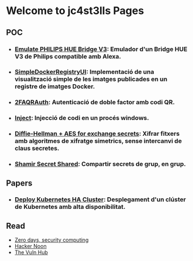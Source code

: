 # Welcome to jc4st3lls Pages

## POC 

- ### [Emulate PHILIPS HUE Bridge V3](https://github.com/jc4st3lls/VirtualHUEBridge): Emulador d'un Bridge HUE V3 de Philips compatible amb Alexa.
- ### [SimpleDockerRegistryUI](https://github.com/jc4st3lls/SimpleDockerRegistryUI): Implementació de una visualització simple de les imatges publicades en un registre de imatges Docker.

- ### [2FAQRAuth](https://github.com/jc4st3lls/2FAQRAuth): Autenticació de doble factor amb codi QR.
- ### [Inject](https://github.com/jc4st3lls/Inject): Injecció de codi en un procés windows.
- ### [Diffie-Hellman + AES for exchange secrets](https://github.com/jc4st3lls/DH): Xifrar fitxers amb algoritmes de xifratge simetrics, sense intercanvi de claus secretes.
- ### [Shamir Secret Shared](https://github.com/jc4st3lls/ShamirCore): Compartir secrets de grup, en grup.

## Papers

- ### [Deploy Kubernetes HA Cluster](https://): Desplegament d'un clúster de Kubernetes amb alta disponibilitat.

## Read

- [Zero days, security computing](https://paper.li/f-1385054480#/)
- [Hacker Noon](https://hackernoon.com/)
- [The Vuln Hub](https://www.vulnhub.com/)
